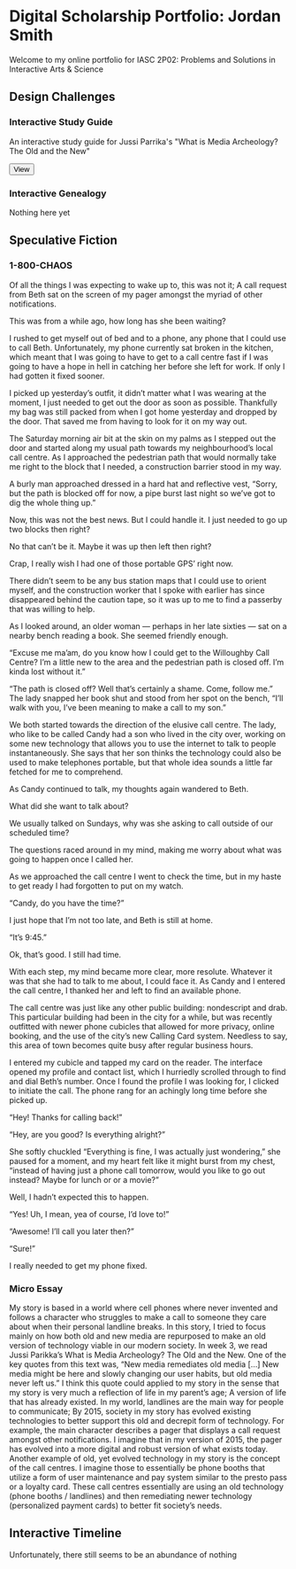 # Digital Scholarship Portfolio: Jordan Smith

Welcome to my online portfolio for IASC 2P02: Problems and Solutions in Interactive Arts & Science

## Design Challenges 

### Interactive Study Guide
An interactive study guide for Jussi Parrika's "What is Media Archeology? The Old and the New" 

[<button name="button"> View </button>](2P02InteractiveStudyGuide.html)

### Interactive Genealogy 
Nothing here yet 

## Speculative Fiction
### 1-800-CHAOS

Of all the things I was expecting to wake up to, this was not it; A call request from Beth sat on the screen of my pager amongst the myriad of other notifications.

This was from a while ago, how long has she been waiting? 

I rushed to get myself out of bed and to a phone, any phone that I could use to call Beth. Unfortunately, my phone currently sat broken in the kitchen, which meant that I was going to have to get to a call centre fast if I was going to have a hope in hell in catching her before she left for work. If only I had gotten it fixed sooner.

I picked up yesterday’s outfit, it didn’t matter what I was wearing at the moment, I just needed to get out the door as soon as possible. Thankfully my bag was still packed from when I got home yesterday and dropped by the door. That saved me from having to look for it on my way out. 

The Saturday morning air bit at the skin on my palms as I stepped out the door and started along my usual path towards my neighbourhood’s local call centre. As I approached the pedestrian path that would normally take me right to the block that I needed, a construction barrier stood in my way. 

A burly man approached dressed in a hard hat and reflective vest, “Sorry, but the path is blocked off for now, a pipe burst last night so we’ve got to dig the whole thing up.”

Now, this was not the best news. But I could handle it. I just needed to go up two blocks then right? 

No that can’t be it. Maybe it was up then left then right? 

Crap, I really wish I had one of those portable GPS’ right now. 

There didn’t seem to be any bus station maps that I could use to orient myself, and the construction worker that I spoke with earlier has since disappeared behind the caution tape, so it was up to me to find a passerby that was willing to help. 

As I looked around, an older woman — perhaps in her late sixties — sat on a nearby bench reading a book. She seemed friendly enough. 

“Excuse me ma’am, do you know how I could get to the Willoughby Call Centre? I’m a little new to the area and the pedestrian path is closed off. I’m kinda lost without it.” 

“The path is closed off? Well that’s certainly a shame. Come, follow me.” The lady snapped her book shut and stood from her spot on the bench, “I’ll walk with you, I’ve been meaning to make a call to my son.” 

We both started towards the direction of the elusive call centre. The lady, who like to be called Candy had a son who lived in the city over, working on some new technology that allows you to use the internet to talk to people instantaneously. She says that her son thinks the technology could also be used to make telephones portable, but that whole idea sounds a little far fetched for me to comprehend. 

As Candy continued to talk, my thoughts again wandered to Beth. 

What did she want to talk about? 

We usually talked on Sundays, why was she asking to call outside of our scheduled time? 

The questions raced around in my mind, making me worry about what was going to happen once I called her. 

As we approached the call centre I went to check the time, but in my haste to get ready I had forgotten to put on my watch. 

“Candy, do you have the time?” 

I just hope that I’m not too late, and Beth is still at home. 

“It’s 9:45.”

Ok, that’s good. I still had time. 

With each step, my mind became more clear, more resolute. Whatever it was that she had to talk to me about, I could face it. As Candy and I entered the call centre, I thanked her and left to find an available phone. 

The call centre was just like any other public building: nondescript and drab. This particular building had been in the city for a while, but was recently outfitted with newer phone cubicles that allowed for more privacy, online booking, and the use of the city’s new Calling Card system. Needless to say, this area of town becomes quite busy after regular business hours. 

I entered my cubicle and tapped my card on the reader. The interface opened my profile and contact list, which I hurriedly scrolled through to find and dial Beth’s number. Once I found the profile I was looking for, I clicked to initiate the call. The phone rang for an achingly long time before she picked up. 

“Hey! Thanks for calling back!”  

“Hey, are you good? Is everything alright?”

She softly chuckled “Everything is fine, I was actually just wondering,” she paused for a moment, and my heart felt like it might burst from my chest, “instead of having just a phone call tomorrow, would you like to go out instead? Maybe for lunch or or a movie?”

Well, I hadn’t expected this to happen.

“Yes! Uh, I mean, yea of course, I’d love to!” 

“Awesome! I’ll call you later then?” 

“Sure!”

I really needed to get my phone fixed. 

### Micro Essay
My story is based in a world where cell phones where never invented and follows a character who struggles to make a call to someone they care about when their personal landline breaks. In this story, I tried to focus mainly on how both old and new media are repurposed to make an old version of technology viable in our modern society.  In week 3, we read Jussi Parikka’s What is Media Archeology? The Old and the New. One of the key quotes from this text was, “New media remediates old media […] New media might be here and slowly changing our user habits, but old media never left us.” 
I think this quote could applied to my story in the sense that my story is very much a reflection of life in my parent’s age; A version of life that has already existed. In my world, landlines are the main way for people to communicate; By 2015, society in my story has evolved existing technologies to better support this old and decrepit form of technology. For example, the main character describes a pager that displays a call request amongst other notifications. I imagine that in my version of 2015, the pager has evolved into a more digital and robust version of what exists today. Another example of old, yet evolved technology in my story is the concept of the call centres. I imagine those to essentially be phone booths that utilize a form of user maintenance and pay system similar to the presto pass or a loyalty card. These call centres essentially are using an old technology (phone booths / landlines) and then remediating newer technology (personalized payment cards) to better fit society’s needs.

## Interactive Timeline
Unfortunately, there still seems to be an abundance of nothing 
